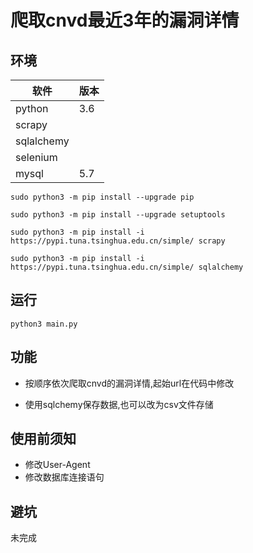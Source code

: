 # 爬取cnvd最近3年的漏洞详情

## 环境

软件 |版本 
 -|-
 python|3.6
 scrapy|
 sqlalchemy|
 selenium|
 mysql|5.7

`sudo python3 -m pip install --upgrade pip`

`sudo python3 -m pip install --upgrade setuptools`

`sudo python3 -m pip install -i https://pypi.tuna.tsinghua.edu.cn/simple/ scrapy`

`sudo python3 -m pip install -i https://pypi.tuna.tsinghua.edu.cn/simple/ sqlalchemy`

## 运行

`python3 main.py`


## 功能

* 按顺序依次爬取cnvd的漏洞详情,起始url在代码中修改

* 使用sqlchemy保存数据,也可以改为csv文件存储

## 使用前须知

* 修改User-Agent
* 修改数据库连接语句

## 避坑

未完成